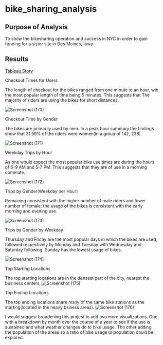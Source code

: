 # bike_sharing_analysis


## Purpose of Analysis

To show the bikesharing operation and success in NYC in order to gain funding for a sister site in Des Moines, Iowa. 

## Results

[Tableau Story](https://public.tableau.com/app/profile/stephenie.strode/viz/mod14Challenge/Story1?publish=yes)

Checkout Times for Users

The length of checkout for the bikes ranged from one minute to an hour, wih the most popular length of time being 5 minutes. This suggests that The majority of riders are using the bikes for short distances. 

![Screenshot (170)](https://user-images.githubusercontent.com/90067477/148441444-30bd5b5d-d402-4e88-9a61-1ff55986bf5d.png)



Checkout Time by Gender

The bikes are primarily used by men. In a peak hour summary the findings show that 31.59% of the riders were women(in a group of 142, 238). 

![Screenshot (171)](https://user-images.githubusercontent.com/90067477/148441498-c7a1766d-60ac-45b9-870a-1c8c56725e90.png)

Weekday Trips by Hour

As one would expect the most popular bike use times are during the hours of 6-9 AM and 5-7 PM. This suggests that they are of use in a morning commute. 

![Screenshot (172)](https://user-images.githubusercontent.com/90067477/148441571-44bdacbf-852b-4642-8b89-32b592a8ccdd.png)

Trips by Gender(Weekday per Hour)

Remaining consistent with the higher number of male riders and lower number of female; the usage of the bikes is consistent with the early morning and evening use. 

![Screenshot (173)](https://user-images.githubusercontent.com/90067477/148441650-c1b8465f-355a-4202-acd1-2a9c9c030847.png)

Trips by Gender by Weekday

Thursday and Friday are the most popular days in which the bikes are used, followed respectively by Monday and Tuesday with Wednesday and Saturday following. Sunday has the lowest usage of bikes. 

![Screenshot (174)](https://user-images.githubusercontent.com/90067477/148441721-7f501b55-2cf7-4f36-bf2b-92fe088d3437.png)

Top Starting Locations

The top starting locations are in the densest part of the city, nearest the business centers. 
![Screenshot (175)](https://user-images.githubusercontent.com/90067477/148441766-28d3fa11-9e21-49e6-9dcb-69eff1ff6f43.png)

Top Ending Locations

The top ending locations share many of the same bike stations as the starting(located in the heavy bsiness areas).
![Screenshot (176)](https://user-images.githubusercontent.com/90067477/148441812-97e0f297-d668-41f4-974a-9892527c61b4.png)


I would suggest broadening this projest to add two more visualizations. One with a breakdown by month over the course of a year to see if the use is sustained and what weather changes do to bike usage. The other adding the population of the areas so a ratio of bike usage to population could be explored. 

